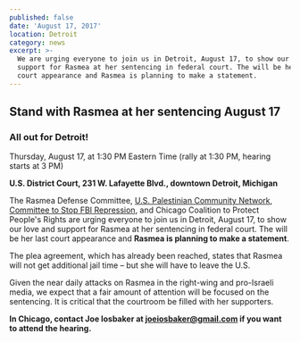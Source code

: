 ```yaml
---
published: false
date: 'August 17, 2017'
location: Detroit
category: news
excerpt: >-
  We are urging everyone to join us in Detroit, August 17, to show our love and
  support for Rasmea at her sentencing in federal court. The will be her last
  court appearance and Rasmea is planning to make a statement.
---
```

## Stand with Rasmea at her sentencing August 17

### **All out for Detroit!**
Thursday, August 17, at 1:30 PM Eastern Time
(rally at 1:30 PM, hearing starts at 3 PM)

**U.S. District Court, 231 W. Lafayette Blvd., downtown Detroit, Michigan**

The Rasmea Defense Committee, [U.S. Palestinian Community Network](http://uspcn.org/), [Committee to Stop FBI Repression](http://www.stopfbi.net/), and Chicago Coalition to Protect People's Rights are urging everyone to join us in Detroit, August 17, to show our love and support for Rasmea at her sentencing in federal court. The will be her last court appearance and **Rasmea is planning to make a statement**.
 
The plea agreement, which has already been reached, states that Rasmea will not get additional jail time – but she will have to leave the U.S.
 
Given the near daily attacks on Rasmea in the right-wing and pro-Israeli media, we expect that a fair amount of attention will be focused on the sentencing. It is critical that the courtroom be filled with her supporters.

**In Chicago, contact Joe Iosbaker at [joeiosbaker@gmail.com](mailto:joeiosbaker@gmail.com) if you want to attend the hearing.**
